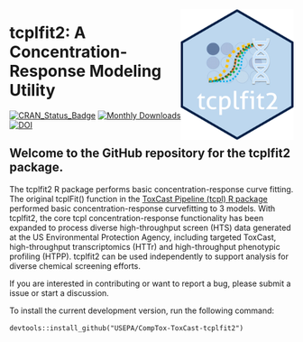 
<!-- README.md is generated from README.Rmd. Please edit that file -->

<a href="https://cran.r-project.org/web/packages/tcplfit2/index.html"><img src="vignettes/img/tcplfit2_hex.png" width="200" align="right" /></a>

# tcplfit2: A Concentration-Response Modeling Utility

<!-- badges: start -->

[![CRAN_Status_Badge](https://www.r-pkg.org/badges/version/tcplfit2)](https://cran.r-project.org/package=tcplfit2)
[![Monthly
Downloads](https://cranlogs.r-pkg.org/badges/last-month/tcplfit2?color=7BAFD4)](https://cranlogs.r-pkg.org/badges/last-month/tcplfit2?color=7BAFD4)
[![DOI](https://zenodo.org/badge/doi/10.32614/CRAN.package.tcplfit2.svg)](http://dx.doi.org/10.32614/CRAN.package.tcplfit2)

<!-- badges: end -->

## Welcome to the GitHub repository for the tcplfit2 package.

The tcplfit2 R package performs basic concentration-response curve
fitting. The original tcplFit() function in the [ToxCast Pipeline (tcpl)
R package](https://cran.r-project.org/web/packages/tcpl/index.html)
performed basic concentration-response curvefitting to 3 models. With
tcplfit2, the core tcpl concentration-response functionality has been
expanded to process diverse high-throughput screen (HTS) data generated
at the US Environmental Protection Agency, including targeted ToxCast,
high-throughput transcriptomics (HTTr) and high-throughput phenotypic
profiling (HTPP). tcplfit2 can be used independently to support analysis
for diverse chemical screening efforts.

If you are interested in contributing or want to report a bug, please
submit a issue or start a discussion.

To install the current development version, run the following command:

    devtools::install_github("USEPA/CompTox-ToxCast-tcplfit2")

